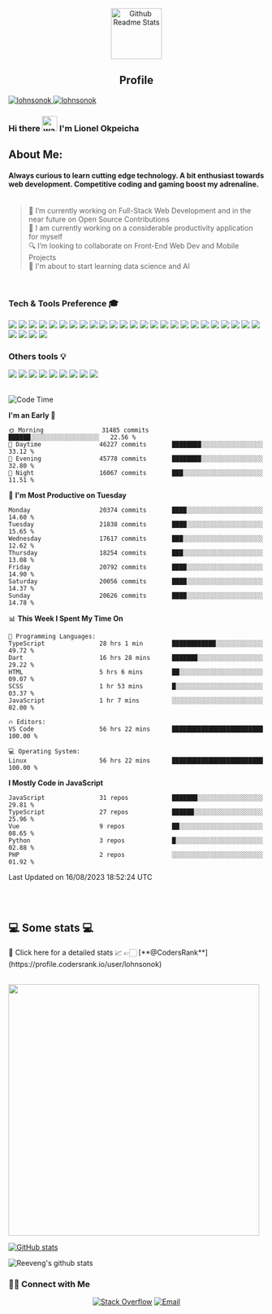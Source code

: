 <p align="center">
 <img width="100px" src="https://res.cloudinary.com/anuraghazra/image/upload/v1594908242/logo_ccswme.svg" align="center" alt="Github Readme Stats" />
 <h2 align="center">Profile</h2>
</p>
</em></p>

<a href="https://github.com/lohnsonok">
  <img src="https://komarev.com/ghpvc/?username=lohnsonok" alt="lohnsonok">
</a>
<a href="https://github.com/lohnsonok">
   <img src="https://github.com/lohnsonok/lohnsonok/workflows/Waka%20Readme/badge.svg" alt="lohnsonok">
</a>

### Hi there <img alt="wave" src="https://raw.githubusercontent.com/MartinHeinz/MartinHeinz/master/wave.gif" width="30px"> I'm Lionel Okpeicha

## About Me:
#### Always curious to learn cutting edge technology. A bit enthusiast towards web development. Competitive coding and gaming boost my adrenaline. <br><br>
> 🔭 I’m currently working on Full-Stack Web Development and in the near future on Open Source Contributions<br>
> 🌱 I am currently working on a considerable productivity application for myself<br>
> 🔍 I’m looking to collaborate on Front-End Web Dev and Mobile Projects<br>
> 🔖 I'm about to start learning data science and AI<br>
<br>

### Tech & Tools Preference 🎓

<img src = "https://img.shields.io/badge/-HTML5-E34F26?style=flat&logo=html5&logoColor=white"> <img src = "https://img.shields.io/badge/-CSS3-1572B6?style=flat&logo=css3&logoColor=white">
<img src="https://img.shields.io/badge/-Bootstrap-563D7C?style=flat&logo=bootstrap&logoColor=white">
<img src="https://img.shields.io/badge/-JavaScript-eed718?style=flat&logo=javascript&logoColor=ffffff">
<img src="http://img.shields.io/badge/-Tailwindcss-37B7D4?style=flat&logo=tailwindcss&logoColor=FFFFFF">
<img src="https://img.shields.io/badge/-Typescript-3178C6?style=flat&logo=typescript&logoColor=ffffff">
<img src="https://img.shields.io/badge/-Sass-cc6699?style=flat&logo=sass&logoColor=ffffff">
<img src="https://img.shields.io/badge/-React-000000?style=flat&logo=react&logoColor=00c8ff">
<img src="https://img.shields.io/badge/-NextJs-fff?style=flat&logo=next.js&logoColor=000">
<img src="https://img.shields.io/badge/-MongoDB-4DB33D?style=flat&logo=mongodb&logoColor=FFFFFF">
<img src="http://img.shields.io/badge/-Prisma-black?style=flat&logo=prisma&logoColor=white">
<img src="https://img.shields.io/badge/-GraphQL-e535ab?style=flat&logo=graphql&logoColor=FFFFFF">
<img src="https://img.shields.io/badge/-Flutter-43CAF5?style=flat&logo=flutter&logoColor=FFFFFF">
<img src="https://img.shields.io/badge/-MySQL-F29111?style=flat&logo=mysql&logoColor=FFFFFF">
<img src="https://img.shields.io/badge/-ExpressJs-787878?style=flat">
<img src="https://img.shields.io/badge/-NodeJs-3C873A?style=flat&logo=Node.js&logoColor=white">
<img src="https://img.shields.io/badge/-Firebase-FFA611?style=flat&logo=firebase&logoColor=FFFFFF">
<img src="https://img.shields.io/badge/-Progressive Web Apps-5A0FC8?style=flat">
<img src="http://img.shields.io/badge/-Git-F1502F?style=flat&logo=git&logoColor=FFFFFF">
<img src="http://img.shields.io/badge/-Gridsome-2DA772?style=flat&logo=gridsome&logoColor=FFFFFF">
<img src="http://img.shields.io/badge/-Github-000000?style=flat&logo=github&logoColor=FFFFFF">
<img src="http://img.shields.io/badge/-VS%20Code-007ACC?style=flat&logo=visual%20studio%20code&logoColor=white">
<img src="http://img.shields.io/badge/-Heroku-430098?style=flat&logo=heroku&logoColor=white">
<img src="http://img.shields.io/badge/-Vercel-black?style=flat&logo=vercel&logoColor=white">
<img src="http://img.shields.io/badge/-Codefactor-787878?style=flat&logo=codefactor&logoColor=red">
<img src="http://img.shields.io/badge/-Vuejs-3FB37F?style=flat&logo=vue.js&logoColor=white">
<img src="http://img.shields.io/badge/-Angular-DD2F31?style=flat&logo=angular&logoColor=FFFFFF">
<img src="http://img.shields.io/badge/-PostgreSQL-31648C?style=flat&logo=postgresql&logoColor=FFFFFF">
<img src="http://img.shields.io/badge/-Redux-764ABC?style=flat&logo=redux&logoColor=FFFFFF">

### Others tools :bulb:

<img src="http://img.shields.io/badge/-Sonarcloud-orange?style=flat&logo=sonarcloud&logoColor=FFFFFF"> <img src="http://img.shields.io/badge/-Figma-38B6F6?style=flat&logo=figma&logoColor=FFFFFF">
<img src="http://img.shields.io/badge/-Slack-481449?style=flat&logo=slack&logoColor=FFFFFF">
<img src="http://img.shields.io/badge/-Notion-black?style=flat&logo=notion&logoColor=FFFFFF">
<img src="http://img.shields.io/badge/-Trello-205FD6?style=flat&logo=trello&logoColor=FFFFFF">
<img src="http://img.shields.io/badge/-Husky-787878?style=flat">
<img src="http://img.shields.io/badge/-Jira-2B80F7?style=flat&logo=jira&logoColor=FFFFFF">
<img src="http://img.shields.io/badge/-Asana-F86579?style=flat&logo=asana&logoColor=FFFFFF">
<img src="http://img.shields.io/badge/-Commitizen-white?style=flat">
<br><br>

<!--START_SECTION:waka-->
![Code Time](http://img.shields.io/badge/Code%20Time-5%2C190%20hrs%2058%20mins-blue)

**I'm an Early 🐤** 

```text
🌞 Morning                31485 commits       ██████░░░░░░░░░░░░░░░░░░░   22.56 % 
🌆 Daytime                46227 commits       ████████░░░░░░░░░░░░░░░░░   33.12 % 
🌃 Evening                45778 commits       ████████░░░░░░░░░░░░░░░░░   32.80 % 
🌙 Night                  16067 commits       ███░░░░░░░░░░░░░░░░░░░░░░   11.51 % 
```
📅 **I'm Most Productive on Tuesday** 

```text
Monday                   20374 commits       ████░░░░░░░░░░░░░░░░░░░░░   14.60 % 
Tuesday                  21838 commits       ████░░░░░░░░░░░░░░░░░░░░░   15.65 % 
Wednesday                17617 commits       ███░░░░░░░░░░░░░░░░░░░░░░   12.62 % 
Thursday                 18254 commits       ███░░░░░░░░░░░░░░░░░░░░░░   13.08 % 
Friday                   20792 commits       ████░░░░░░░░░░░░░░░░░░░░░   14.90 % 
Saturday                 20056 commits       ████░░░░░░░░░░░░░░░░░░░░░   14.37 % 
Sunday                   20626 commits       ████░░░░░░░░░░░░░░░░░░░░░   14.78 % 
```


📊 **This Week I Spent My Time On** 

```text
💬 Programming Languages: 
TypeScript               28 hrs 1 min        ████████████░░░░░░░░░░░░░   49.72 % 
Dart                     16 hrs 28 mins      ███████░░░░░░░░░░░░░░░░░░   29.22 % 
HTML                     5 hrs 6 mins        ██░░░░░░░░░░░░░░░░░░░░░░░   09.07 % 
SCSS                     1 hr 53 mins        █░░░░░░░░░░░░░░░░░░░░░░░░   03.37 % 
JavaScript               1 hr 7 mins         ░░░░░░░░░░░░░░░░░░░░░░░░░   02.00 % 

🔥 Editors: 
VS Code                  56 hrs 22 mins      █████████████████████████   100.00 % 

💻 Operating System: 
Linux                    56 hrs 22 mins      █████████████████████████   100.00 % 
```

**I Mostly Code in JavaScript** 

```text
JavaScript               31 repos            ███████░░░░░░░░░░░░░░░░░░   29.81 % 
TypeScript               27 repos            ██████░░░░░░░░░░░░░░░░░░░   25.96 % 
Vue                      9 repos             ██░░░░░░░░░░░░░░░░░░░░░░░   08.65 % 
Python                   3 repos             █░░░░░░░░░░░░░░░░░░░░░░░░   02.88 % 
PHP                      2 repos             ░░░░░░░░░░░░░░░░░░░░░░░░░   01.92 % 
```




 Last Updated on 16/08/2023 18:52:24 UTC
<!--END_SECTION:waka-->

</br></br>
<h2>💻 Some stats 💻</h2>
🤠 Click here for a detailed stats 📈 👉🏻 [**@CodersRank**](https://profile.codersrank.io/user/lohnsonok)
<br>
<br>

<a href="https://profile.codersrank.io/user/lohnsonok"><img width="494px" src="https://cr-ss-service.azurewebsites.net/api/ScreenShot?widget=summary&username=lohnsonok&layout=horizontal&badges=3&show-avatar=true&min-width=494px&branding=false&style=--bg-color:%23fff;--border:1px%20solid%23e4e2e2;--border-radius:4px;--header-padding:20px;--header-bg-color:%232f80ed;--name-font-size:18px;--name-font-weight:bold;--rank-font-size:14px;--preloader-color:%232f80ed;--badges-padding:20px;--badge-box-shadow:none;--badge-border:1px%20solid%23e4e2e2;--badge-rank-font-size:12px;--badge-location-font-size:12px;--badge-padding:10px;--badge-margin:10px;--badge-icon-size:16px;--badge-technology-font-size:14px;--badge-technology-font-weight:normal)" /></a>

[![GitHub stats](https://github-readme-streak-stats.herokuapp.com/?user=lohnsonok)](https://github.com/lohnsonok)

![Reeveng's github stats](https://github-readme-stats.vercel.app/api?username=lohnsonok&show_icons=true&count_private=true&title_color=fff&icon_color=79ff97&text_color=9f9f9f&bg_color=151515)

<h3> 🤝🏻 Connect with Me </h3>

<p align="center">
<!-- <a href="https://www.anandmainali.com.np" target="_blank"><img alt="Website" src="https://img.shields.io/badge/Website-www.anandmainali.com.np-blue?style=flat&logo=google-chrome"></a> -->
<a href="https://stackoverflow.com/users/11995761/lohnson-okpeicha?tab=profile" target="_blank"><img alt="Stack Overflow" src="https://img.shields.io/badge/Stackoverflow-Lohnson%20Okpeicha-blue?style=flat&logo=stackoverflow"></a>
<a href="mailto:lohnsonok@gmail.com"><img alt="Email" src="https://img.shields.io/badge/Email-lohnsonok@gmail.com-blue?style=flat&logo=gmail"></a>
</p>
